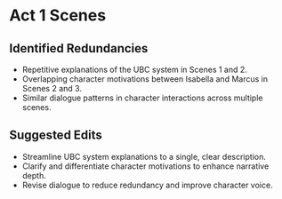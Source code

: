 # Act 1 Scenes

## Identified Redundancies
- Repetitive explanations of the UBC system in Scenes 1 and 2.
- Overlapping character motivations between Isabella and Marcus in Scenes 2 and 3.
- Similar dialogue patterns in character interactions across multiple scenes.

## Suggested Edits
- Streamline UBC system explanations to a single, clear description.
- Clarify and differentiate character motivations to enhance narrative depth.
- Revise dialogue to reduce redundancy and improve character voice.
